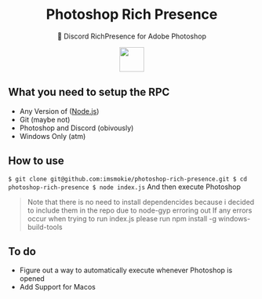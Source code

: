 <h1 align="center">Photoshop Rich Presence</h1>
<p align="center">🎨 Discord RichPresence for Adobe Photoshop</p>
<div align="center">
  <img src="https://cdn.discordapp.com/attachments/473257424975822850/482224812668878848/photoshop.png" width="50" />
</div>

## What you need to setup the RPC
- Any Version of ([Node.js](https://nodejs.org/en/))
- Git (maybe not)
- Photoshop and Discord (obivously)
- Windows Only (atm)

## How to use
`$ git clone git@github.com:imsmokie/photoshop-rich-presence.git
$ cd photoshop-rich-presence
$ node index.js`
And then execute Photoshop
> Note that there is no need to install dependencides because i decided to include them in the repo due to node-gyp erroring out 
> If any errors occur when trying to run index.js please run npm install -g windows-build-tools

## To do
- Figure out a way to automatically execute whenever Photoshop is opened 
- Add Support for Macos
